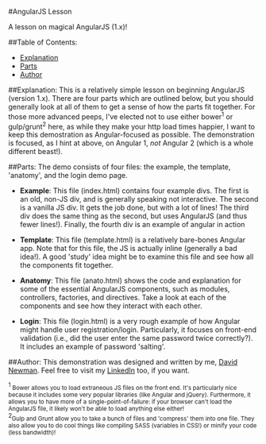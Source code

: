 #AngularJS Lesson

A lesson on magical AngularJS (1.x)!

##Table of Contents:
 - [Explanation](#Explanation)
 - [Parts](#Parts)
 - [Author](#Author)

##Explanation:
This is a relatively simple lesson on beginning AngularJS (version 1.x). There are four parts which are outlined below, but you should generally look at all of them to get a sense of how the parts fit together.
For those more advanced peeps, I've elected not to use either bower<sup>1</sup> or gulp/grunt<sup>2</sup> here, as while they make your http load times happier, I want to keep this demostration as Angular-focused as possible.
The demonstration is focused, as I hint at above, on Angular 1, *not* Angular 2 (which is a whole different beast!).

##Parts:
The demo consists of four files: the example, the template, 'anatomy', and the login demo page.

 - **Example**: This file (index.html) contains four example divs. The first is an old, non-JS div, and is generally speaking not interactive. The second is a vanilla JS div. It gets the job done, but with a lot of lines! The third div does the same thing as the second, but uses AngularJS (and thus fewer lines!). Finally, the fourth div is an example of angular in action

 - **Template**: This file (template.html) is a relatively bare-bones Angular app. Note that for this file, the JS is actually inline (generally a bad idea!). A good 'study' idea might be to examine this file and see how all the components fit together.

 - **Anatomy**: This file (anato.html) shows the code and explanation for some of the essential AngularJS components, such as modules, controllers, factories, and directives. Take a look at each of the components and see how they interact with each other.

 - **Login**: This file (login.html) is a very rough example of how Angular might handle user registration/login. Particularly, it focuses on front-end validation (i.e., did the user enter the same password twice correctly?). It includes an example of password 'salting'.

 ##Author:
 This demonstration was designed and written by me, [David Newman](https://github.com/newms34). Feel free to visit my [LinkedIn](https://www.linkedin.com/in/newms34) too, if you want.

<sup>1</sup><small> Bower allows you to load extraneous JS files on the front end. It's particularly nice because it includes some very popular libraries (like Angular and jQuery). Furthermore, it allows you to have more of a single-point-of-failure: if your browser can't load the AngularJS file, it likely won't be able to load anything else either!</small><br/>
<sup>2</sup><small>Gulp and Grunt allow you to take a bunch of files and 'compress' them into one file. They also allow you to do cool things like compiling SASS (variables in CSS!) or minify your code (less bandwidth)!</small>